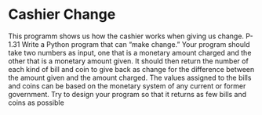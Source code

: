 # Cashier Change
This programm shows us how the cashier works when giving us change.
P-1.31
Write a Python program that can “make change.” Your program should take two numbers as input, one that is a monetary amount charged and the other that is a monetary amount given. It should then return the number of each kind of bill and coin to give back as change for the difference between the amount given and the amount charged. The values assigned to the bills and coins can be based on the monetary system of any current or former government. Try to design your program so that it returns as few bills and coins as possible